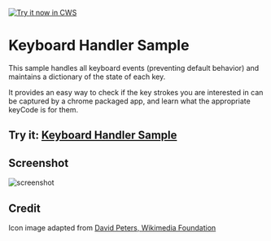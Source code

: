 <a target="_blank" href="https://chrome.google.com/webstore/detail/jgieggggglldojfkjgghidmkfpbcamml">![Try it now in CWS](https://raw.github.com/GoogleChrome/chrome-app-samples/master/tryitnowbutton.png "Click here to install this sample from the Chrome Web Store")</a>


# Keyboard Handler Sample

This sample handles all keyboard events (preventing default behavior) and
maintains a dictionary of the state of each key.

It provides an easy way to check if the key strokes you are interested in can
be captured by a chrome packaged app, and learn what the appropriate keyCode
is for them.

## Try it: [Keyboard Handler Sample](https://chrome.google.com/webstore/detail/keyboard-handler-sample/pcbbaldjljokfnnkphllabnpolciapjc)

## Screenshot
![screenshot](https://raw.github.com/GoogleChrome/chrome-app-samples/master/keyboard-handler/assets/screenshot_1280_800.png)

## Credit

Icon image adapted from [David Peters, Wikimedia Foundation](http://commons.wikimedia.org/wiki/File:Keyboard-icon_Wikipedians.svg)
